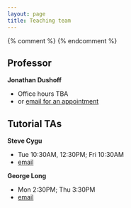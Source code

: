```yaml
---
layout: page
title: Teaching team
---
```


{% comment %} 
{% endcomment %} 

## Professor

__Jonathan Dushoff__

* Office hours TBA
* or [email for an appointment](mailto:dushoff@mcmaster.ca)

## Tutorial TAs

__Steve Cygu__

* Tue 10:30AM, 12:30PM; Fri 10:30AM
* [email](mailto:cygus@mcmaster.ca)

__George Long__
* Mon 2:30PM; Thu 3:30PM
* [email](mailto:longg2@mcmaster.ca)

